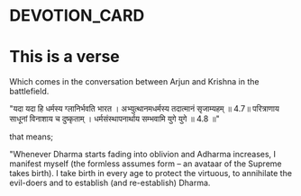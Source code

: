 # DEVOTION_CARD
# This is a verse
 Which comes in the conversation between Arjun and Krishna in the battlefield.

 "यदा यदा हि धर्मस्य ग्लानिर्भवति भारत ।
अभ्युत्थानमधर्मस्य तदात्मानं सृजाम्यहम्‌ ॥ 4.7॥
परित्राणाय साधूनां विनाशाय च दुष्कृताम्‌ ।
धर्मसंस्थापनार्थाय सम्भवामि युगे युगे ॥ 4.8 ॥"

that means;

  "Whenever Dharma starts fading into oblivion and Adharma increases, I manifest myself (the formless assumes form – an avataar of the Supreme takes birth).   I take birth in every age to protect the virtuous, to annihilate the evil-doers and to establish   (and re-establish) Dharma.

